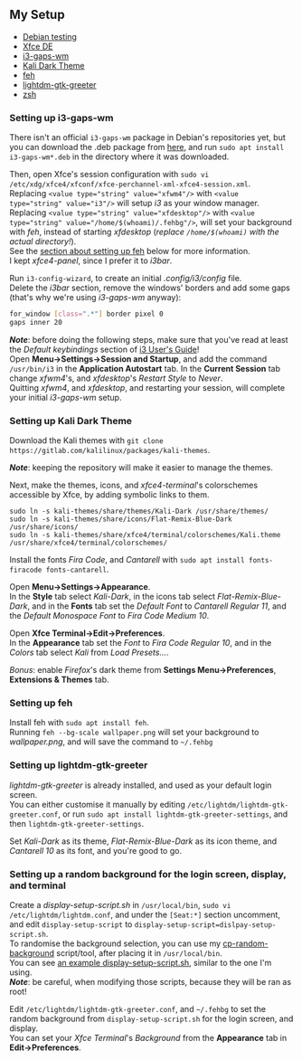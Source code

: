 ## My Setup

* [Debian testing](https://www.debian.org/releases/testing/)
* [Xfce DE](https://www.xfce.org/)
* [i3-gaps-wm](https://github.com/Airblader/i3)
* [Kali Dark Theme](https://gitlab.com/kalilinux/packages/kali-themes)
* [feh](https://feh.finalrewind.org/)
* [lightdm-gtk-greeter](https://github.com/Xubuntu/lightdm-gtk-greeter)
* [zsh](https://www.zsh.org/)


### Setting up i3-gaps-wm

There isn't an official `i3-gaps-wm` package in Debian's repositories yet, but you can download the .deb package from [here](https://http.kali.org/kali/pool/main/i/i3-gaps/), and run `sudo apt install i3-gaps-wm*.deb` in the directory where it was downloaded.

Then, open Xfce's session configuration with `sudo vi /etc/xdg/xfce4/xfconf/xfce-perchannel-xml-xfce4-session.xml`.\
Replacing `<value type="string" value="xfwm4"/>` with `<value type="string" value="i3"/>` will setup *i3* as your window manager.\
Replacing `<value type="string" value="xfdesktop"/>` with `<value type="string" value="/home/$(whoami)/.fehbg"/>`, will set your background with *feh*, instead of starting *xfdesktop* (*replace `/home/$(whoami)` with the actual directory!*).\
See the [section about setting up feh](#setting-up-feh) below for more information.\
I kept *xfce4-panel*, since I prefer it to *i3bar*.

Run `i3-config-wizard`, to create an initial *.config/i3/config* file.\
Delete the *i3bar* section, remove the windows' borders and add some gaps (that's why we're using *i3-gaps-wm* anyway):

```sh
for_window [class=".*"] border pixel 0
gaps inner 20
```

***Note***: before doing the following steps, make sure that you've read at least the *Default keybindings* section of [i3 User's Guide](https://i3wm.org/docs/userguide.html)!\
Open **Menu->Settings->Session and Startup**, and add the command `/usr/bin/i3` in the **Application Autostart** tab.
In the **Current Session** tab change *xfwm4*'s, and *xfdesktop*'s *Restart Style* to *Never*.\
Quitting *xfwm4*, and *xfdesktop*, and restarting your session, will complete your initial *i3-gaps-wm* setup.


### Setting up Kali Dark Theme

Download the Kali themes with `git clone https://gitlab.com/kalilinux/packages/kali-themes`.

***Note***: keeping the repository will make it easier to manage the themes.

Next, make the themes, icons, and *xfce4-terminal*'s colorschemes accessible by Xfce, by adding symbolic links to them.

```
sudo ln -s kali-themes/share/themes/Kali-Dark /usr/share/themes/
sudo ln -s kali-themes/share/icons/Flat-Remix-Blue-Dark /usr/share/icons/
sudo ln -s kali-themes/share/xfce4/terminal/colorschemes/Kali.theme /usr/share/xfce4/terminal/colorschemes/
```

Install the fonts *Fira Code*, and *Cantarell* with `sudo apt install fonts-firacode fonts-cantarell`.

Open **Menu->Settings->Appearance**.\
In the **Style** tab select *Kali-Dark*, in the icons tab select *Flat-Remix-Blue-Dark*, and in the **Fonts** tab set the *Default Font* to *Cantarell Regular 11*, and the *Default Monospace Font* to *Fira Code Medium 10*.

Open **Xfce Terminal->Edit->Preferences**.\
In the **Appearance** tab set the *Font* to *Fira Code Regular 10*, and in the *Colors* tab select *Kali* from *Load Presets...*.

*Bonus*: enable *Firefox*'s dark theme from **Settings Menu->Preferences**, **Extensions & Themes** tab.


### Setting up feh

Install feh with `sudo apt install feh`.\
Running `feh --bg-scale wallpaper.png` will set your background to *wallpaper.png*, and will save the command to `~/.fehbg`


### Setting up lightdm-gtk-greeter

*lightdm-gtk-greeter* is already installed, and used as your default login screen.\
You can either customise it manually by editing `/etc/lightdm/lightdm-gtk-greeter.conf`,
or run `sudo apt install lightdm-gtk-greeter-settings`, and then `lightdm-gtk-greeter-settings`.

Set *Kali-Dark* as its theme, *Flat-Remix-Blue-Dark* as its icon theme, and *Cantarell 10* as its font, and you're good to go.


### Setting up a random background for the login screen, display, and terminal

Create a *display-setup-script.sh* in `/usr/local/bin`, `sudo vi /etc/lightdm/lightdm.conf`, and under the `[Seat:*]` section uncomment, and edit `display-setup-script` to `display-setup-script=dislpay-setup-script.sh`.\
To randomise the background selection, you can use my [cp-random-background](scripts/cp-random-background) script/tool, after placing it in `/usr/local/bin`.\
You can see [an example display-setup-script.sh](scripts/display-setup-script.sh), similar to the one I'm using.\
***Note***: be careful, when modifying those scripts, because they will be ran as root!

Edit `/etc/lightdm/lightdm-gtk-greeter.conf`, and `~/.fehbg` to set the random background from `display-setup-script.sh` for the login screen, and display.\
You can set your *Xfce Terminal*'s *Background* from the **Appearance** tab in **Edit->Preferences**.
